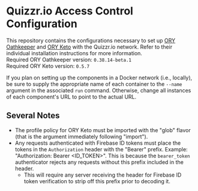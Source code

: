 # Quizzr.io Access Control Configuration
This repository contains the configurations necessary to set up [ORY Oathkeeper](https://www.ory.sh/oathkeeper/docs/) and [ORY Keto](https://www.ory.sh/keto/docs/v0.5/) with the Quizzr.io network. Refer to their individual installation instructions for more information.\
Required ORY Oathkeeper version: `0.38.14-beta.1`\
Required ORY Keto version: `0.5.7`

If you plan on setting up the components in a Docker network (i.e., locally), be sure to supply the appropriate name of each container to the `--name` argument in the associated `run` command. Otherwise, change all instances of each component's URL to point to the actual URL.
## Several Notes
* The profile policy for ORY Keto must be imported with the "glob" flavor (that is the argument immediately following "import").
* Any requests authenticated with Firebase ID tokens must place the tokens in the `Authorization` header with the "Bearer" prefix. Example: "Authorization: Bearer <ID_TOKEN>". This is because the `bearer_token` authenticator rejects any requests without this prefix included in the header.
  * This will require any server receiving the header for Firebase ID token verification to strip off this prefix prior to decoding it.